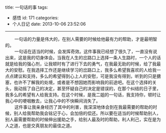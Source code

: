 title: 一句话的事
tags:
  - 感悟
id: 171
categories:
  - 个人日记
date: 2013-10-06 23:52:06
---

<div style="font-size: 14px;"><span style="padding-left: 30px;"> 一句话的力量是伟大的，在别人需要的时候给他最有力的帮助，才是最明智的。</span></div>

<div style="font-size: 14px;"><span style="padding-left: 30px;"> 一句话在适当的时候，会发挥奇效。这件事我已经想了很久了，一直没有说出来，这是我的切身体会。当我在人生的岔路口上选择一条人生路时，一个人的话就是给我的强心剂，让我顿时有了进行下去的勇气，在我最无助的时候，给了我最大的安慰。在我选择工作还是继续学习的岔路口上，我多么希望我喜欢的人给我一点点建议和支持，多么的希望得到心上人的安慰，可是我没有得到，听到的只是搪塞，也许不了解我的处境，或者是不想因她而影响我的前途吧。在这个选择的关头，我动摇了自己的决定，甚至怀疑自己的决定是错误的，在那个纠结的日子里，我多么的希望有人给我支持。在这个时候，是我二姐的一句话，我支持你，顿时让我心中的哽咽散去，让我心中的不快瞬间消失了。</span></div>

<div style="font-size: 14px;"><span style="padding-left: 30px;"> 这件事让我亲身经历了其中的利害，我深深地体会到在我最需要的帮助的时候，别人给我帮助我会铭记于心，会加倍的偿还。所以要在适当的时候帮助别人，别人最需要帮助的时候伸出援助之手，给别人最及时的帮助，利人利己，实在是为人之道，也是交真朋友的最佳之道。</span></div>